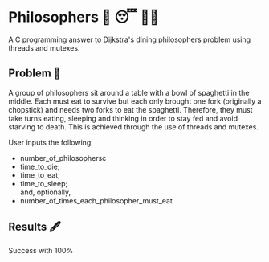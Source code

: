 # Philosophers :spaghetti: :sleeping: :lotus_position_woman:

A C programming answer to Dijkstra's dining philosophers problem using threads and mutexes.  

## Problem :chopsticks: 
A group of philosophers sit around a table with a bowl of spaghetti in the middle. Each must eat to survive but each only brought one fork (originally a chopstick) and needs two forks to eat the spaghetti.
Therefore, they must take turns eating, sleeping and thinking in order to stay fed and avoid starving to death. This is achieved through the use of threads and mutexes.  
  
User inputs the following:  
* number_of_philosophersc  
* time_to_die;  
* time_to_eat;  
* time_to_sleep;  
  and, optionally,  
* number_of_times_each_philosopher_must_eat  

## Results 🖋️ 
Success with 100% 
